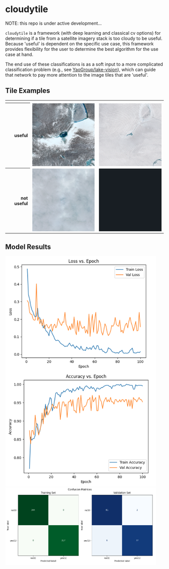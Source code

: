 # cloudytile

NOTE: this repo is under active development...

`cloudytile` is a framework (with deep learning and classical cv options) for determining if a tile from a satellite imagery stack is too cloudy to be useful.  Because 'useful' is dependent on the specific use case, this framework provides flexibility for the user to determine the best algorithm for the use case at hand.

The end use of these classifications is as a soft input to a more complicated classification problem (e.g., see [YaoGroup/lake-vision](https://github.com/YaoGroup/lake-vision)), which can guide that network to pay more attention to the image tiles that are 'useful'.

## Tile Examples
<table>
  <tr>
    <th></th>
    <th> </th>
    <th> </th>
  </tr>
  <tr>
    <th align="right">useful</th>
    <td><img src="assets/eg_useful1.png" alt="useful 1" width="240"/></td>
    <td><img src="assets/eg_useful2.png" alt="useful 2" width="240"/></td>
  </tr>
  <tr>
    <th align="right">not useful</th>
    <td><img src="assets/eg_useless1.png" alt="not useful 1" width="240"/></td>
    <td><img src="assets/eg_useless2.png" alt="not useful 2" width="240"/></td>
  </tr>
</table>


## Model Results
<img src="assets/training.png" alt="Training Metrics" width="480px" />
<img src="assets/confmats.png" alt="Confusion Matrices" width="480px" />

